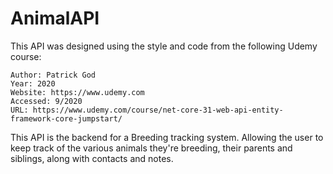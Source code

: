 # AnimalAPI

This API was designed using the style and code from the following Udemy course:

```
Author: Patrick God
Year: 2020
Website: https://www.udemy.com
Accessed: 9/2020
URL: https://www.udemy.com/course/net-core-31-web-api-entity-framework-core-jumpstart/
```

This API is the backend for a Breeding tracking system.  Allowing the user to keep track of the various animals they're breeding, their parents and siblings, along with contacts and notes.

